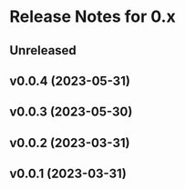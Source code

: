 # Release Notes for 0.x

## Unreleased

## v0.0.4 (2023-05-31)

## v0.0.3 (2023-05-30)

## v0.0.2 (2023-03-31)

## v0.0.1 (2023-03-31)
